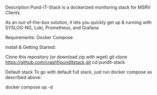 Description
Pund-IT-Stack is a dockerized monitoring stack for MSRV Clients.

As an out-of-the-box solution, it lets you quickly get up & running with SYSLOG-NG, Loki, Prometheus, and Grafana

Requirements:
Docker Compose

Install & Getting Started:

Clone this repository (or download zip with wget)
git clone https://github.com/crashf/punditstack.git
cd pundit-stack

Default stack
To go with default full stack, just run docker compose as described above:

docker compose  up -d

